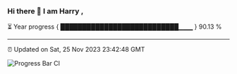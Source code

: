 ### Hi there 👋 I am Harry , 

⏳ Year progress { ███████████████████████████▁▁▁ } 90.13 %

---

⏰ Updated on Sat, 25 Nov 2023 23:42:48 GMT

![Progress Bar CI](https://github.com/duykhang68/duykhang68/workflows/Progress%20Bar%20CI/badge.svg)
